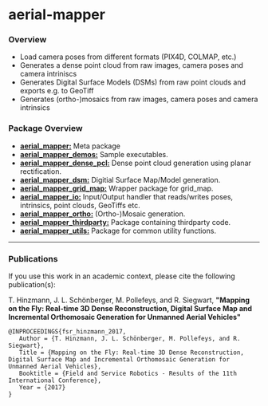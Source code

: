 # aerial-mapper

### Overview
- Load camera poses from different formats (PIX4D, COLMAP, etc.)
- Generates a dense point cloud from raw images, camera poses and camera intriniscs
- Generates Digital Surface Models (DSMs) from raw point clouds and exports e.g. to GeoTiff
- Generates (ortho-)mosaics from raw images, camera poses and camera intrinsics


### Package Overview
- [**aerial_mapper:**](https://github.com/ethz-asl/aerial_mapper/tree/master/aerial_mapper) Meta package
- [**aerial_mapper_demos:**](https://github.com/ethz-asl/aerial_mapper/tree/master/aerial_mapper_demos) Sample executables.
- [**aerial_mapper_dense_pcl:**](https://github.com/ethz-asl/aerial_mapper/tree/master/aerial_mapper_dense_pcl) Dense point cloud generation using planar rectification.
- [**aerial_mapper_dsm:**](https://github.com/ethz-asl/aerial_mapper/tree/master/aerial_mapper_dsm) Digitial Surface Map/Model generation.
- [**aerial_mapper_grid_map:**](https://github.com/ethz-asl/aerial_mapper/tree/master/aerial_mapper_grid_map) Wrapper package for grid_map.
- [**aerial_mapper_io:**](https://github.com/ethz-asl/aerial_mapper/tree/master/aerial_mapper_io) Input/Output handler that reads/writes poses, intrinsics, point clouds, GeoTiffs etc.
- [**aerial_mapper_ortho:**](https://github.com/ethz-asl/aerial_mapper/tree/master/aerial_mapper_ortho) (Ortho-)Mosaic generation.
- [**aerial_mapper_thirdparty:**](https://github.com/ethz-asl/aerial_mapper/tree/master/aerial_mapper_thirdparty) Package containing thirdparty code.
- [**aerial_mapper_utils:**](https://github.com/ethz-asl/aerial_mapper/tree/master/aerial_mapper_utils) Package for common utility functions.

<hr>

### Publications
If you use this work in an academic context, please cite the following publication(s):

T. Hinzmann, J. L. Schönberger, M. Pollefeys, and R. Siegwart, **"Mapping on the Fly: Real-time 3D Dense Reconstruction, Digital Surface Map and Incremental Orthomosaic Generation for Unmanned Aerial Vehicles"**

```
@INPROCEEDINGS{fsr_hinzmann_2017,
   Author = {T. Hinzmann, J. L. Schönberger, M. Pollefeys, and R. Siegwart},
   Title = {Mapping on the Fly: Real-time 3D Dense Reconstruction, Digital Surface Map and Incremental Orthomosaic Generation for Unmanned Aerial Vehicles},
   Booktitle = {Field and Service Robotics - Results of the 11th International Conference},
   Year = {2017}
}
```
